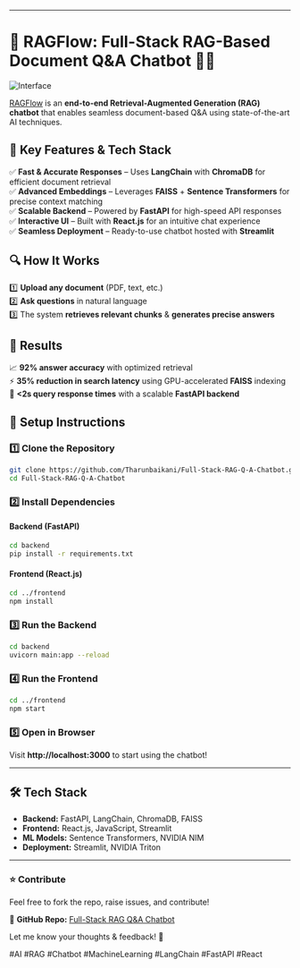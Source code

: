 

---

# 🚀 RAGFlow: Full-Stack RAG-Based Document Q&A Chatbot 📄🤖  

![Interface](https://github.com/user-attachments/assets/30d9d03f-2333-41e9-9237-e5989c25d3c3)


[RAGFlow](https://github.com/Tharunbaikani/Full-Stack-RAG-Q-A-Chatbot) is an **end-to-end Retrieval-Augmented Generation (RAG) chatbot** that enables seamless document-based Q&A using state-of-the-art AI techniques.  

## 🔹 Key Features & Tech Stack  

✅ **Fast & Accurate Responses** – Uses **LangChain** with **ChromaDB** for efficient document retrieval  
✅ **Advanced Embeddings** – Leverages **FAISS** + **Sentence Transformers** for precise context matching  
✅ **Scalable Backend** – Powered by **FastAPI** for high-speed API responses  
✅ **Interactive UI** – Built with **React.js** for an intuitive chat experience  
✅ **Seamless Deployment** – Ready-to-use chatbot hosted with **Streamlit**  

## 🔍 How It Works  

1️⃣ **Upload any document** (PDF, text, etc.)  
2️⃣ **Ask questions** in natural language  
3️⃣ The system **retrieves relevant chunks** & **generates precise answers**  

## 📌 Results  

📈 **92% answer accuracy** with optimized retrieval  
⚡ **35% reduction in search latency** using GPU-accelerated **FAISS** indexing  
🚀 **<2s query response times** with a scalable **FastAPI backend**  

## 🚀 Setup Instructions  

### 1️⃣ Clone the Repository  
```bash
git clone https://github.com/Tharunbaikani/Full-Stack-RAG-Q-A-Chatbot.git
cd Full-Stack-RAG-Q-A-Chatbot
```

### 2️⃣ Install Dependencies  

#### Backend (FastAPI)  
```bash
cd backend
pip install -r requirements.txt
```

#### Frontend (React.js)  
```bash
cd ../frontend
npm install
```

### 3️⃣ Run the Backend  
```bash
cd backend
uvicorn main:app --reload
```

### 4️⃣ Run the Frontend  
```bash
cd ../frontend
npm start
```

### 5️⃣ Open in Browser  
Visit **http://localhost:3000** to start using the chatbot!  

---

## 🛠 Tech Stack  

- **Backend:** FastAPI, LangChain, ChromaDB, FAISS  
- **Frontend:** React.js, JavaScript, Streamlit  
- **ML Models:** Sentence Transformers, NVIDIA NIM  
- **Deployment:** Streamlit, NVIDIA Triton  

---

### ⭐ Contribute  
Feel free to fork the repo, raise issues, and contribute!  

📌 **GitHub Repo:** [Full-Stack RAG Q&A Chatbot](https://github.com/Tharunbaikani/Full-Stack-RAG-Q-A-Chatbot)  

Let me know your thoughts & feedback! 🚀  

#AI #RAG #Chatbot #MachineLearning #LangChain #FastAPI #React
